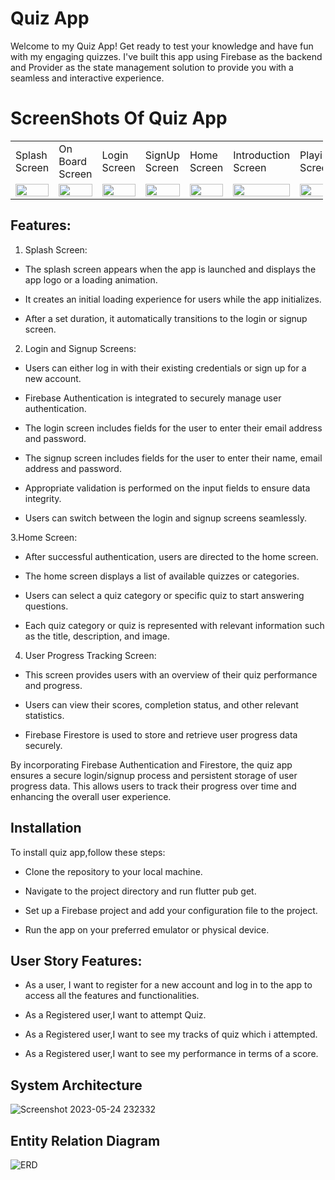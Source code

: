 # Quiz App

Welcome to my Quiz App! Get ready to test your knowledge and have fun with my engaging quizzes. I've built this app using Firebase as the backend and Provider as the state management solution to provide you with a seamless and interactive experience.

# ScreenShots Of Quiz App
<table style="width: 500px;">
  <tr>
    <td>Splash Screen</td>
    <td>On Board Screen</td>
    <td>Login Screen</td>
    <td>SignUp Screen</td>
    <td>Home Screen</td>
    <td>Introduction Screen</td>
    <td>Playing Screen</td>
    <td>Win Screen</td>
    <td>Lost Screen</td>
  </tr>
  
  <tr>
    <td><img src="https://github.com/hamxamehboob/Quiz-App/assets/97390895/6a3662e1-b884-4a77-8bd7-07d29ffcc096.jpg" style="width: 100%;"></td>
    <td><img src="https://github.com/hamxamehboob/Quiz-App/assets/97390895/6b1b1c32-cc46-406b-8d39-70e1c33bcdc2.jpg" style="width: 100%;"></td>
    <td><img src="https://github.com/hamxamehboob/Quiz-App/assets/97390895/15b98aaa-887e-43b8-ad10-77a469a311c6.jpg" style="width: 100%;"></td>
    <td><img src="https://github.com/hamxamehboob/Quiz-App/assets/97390895/84e5c6a3-7ec7-4284-82aa-b9c76582b513.jpg" style="width: 100%;"></td>
    <td><img src="https://github.com/hamxamehboob/Quiz-App/assets/97390895/18526553-aba7-4f6c-a187-fad543035d69.jpg" style="width: 100%;"></td>
    <td><img src="https://github.com/hamxamehboob/Quiz-App/assets/97390895/804ff2f8-74ed-4c4c-93be-8261c0d7a4c1.jpg" style="width: 100%;"></td>
    <td><img src="https://github.com/hamxamehboob/Quiz-App/assets/97390895/c397bda4-55a2-4782-a065-296f7043c8bb.jpg" style="width: 100%;"></td>
    <td><img src="https://github.com/hamxamehboob/Quiz-App/assets/97390895/e4f229fe-1e00-4a90-9ecb-f738e5f7b0fd.jpg" style="width: 100%;"></td>
    <td><img src="https://github.com/hamxamehboob/Quiz-App/assets/97390895/66e784ff-1987-4232-a74d-b0d0e86f282b.jpg" style="width: 100%;"></td>
  </tr>
</table>



## Features:

1. Splash Screen:

* The splash screen appears when the app is launched and displays the app logo or a loading animation.

* It creates an initial loading experience for users while the app initializes.

* After a set duration, it automatically transitions to the login or signup screen.
2. Login and Signup Screens:

* Users can either log in with their existing credentials or sign up for a new account.

* Firebase Authentication is integrated to securely manage user authentication.

* The login screen includes fields for the user to enter their email address and password.

* The signup screen includes fields for the user to enter their name, email address and  password.

* Appropriate validation is performed on the input fields to ensure data integrity.

* Users can switch between the login and signup screens seamlessly.

3.Home Screen:
* After successful authentication, users are directed to the home screen.

* The home screen displays a list of available quizzes or categories.

* Users can select a quiz category or specific quiz to start answering questions.

* Each quiz category or quiz is represented with relevant information such as the title, description, and image.

4. User Progress Tracking Screen:
* This screen provides users with an overview of their quiz performance and progress.

* Users can view their scores, completion status, and other relevant statistics.

* Firebase Firestore is used to store and retrieve user progress data securely.

By incorporating Firebase Authentication and Firestore, the quiz app ensures a secure login/signup process and persistent storage of user progress data. This allows users to track their progress over time and enhancing the overall user experience.

## Installation
To install quiz app,follow these steps:

* Clone the repository to your local machine.

* Navigate to the project directory and run flutter pub get.

* Set up a Firebase project and add your configuration file to the project.

* Run the app on your preferred emulator or physical device.

## User Story Features:
* As a user, I want to register for a new account and log in to the app to access all the features and functionalities.

* As a Registered user,I want to attempt Quiz.

* As a Registered user,I want to see my tracks of quiz which i attempted.

* As a Registered user,I want to see my performance in terms of a score.


 
## System Architecture
![Screenshot 2023-05-24 232332](https://github.com/hamxamehboob/Quiz-App/assets/97390895/0c98097c-9bc3-4a86-82de-d5a6d5c3c855)

## Entity Relation Diagram
![ERD](https://github.com/hamxamehboob/Quiz-App/assets/97390895/50b1ab9e-b165-4f11-8593-fce0f56ab9d7)




